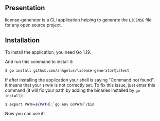 ## Presentation

license-generator is a CLI application helping to generate the `LICENSE` file for any open source project.

## Installation

To install the application, you need Go 1.19.

And run this command to install it:
```bash
$ go install github.com/anhgelus/license-generator@latest
```

If after installing the application your shell is saying "Command not found", it means that your `$PATH` is not correctly set.
To fix this issue, just enter this command (it will fix your path by adding the binaries installed by `go install`):
```bash
$ export PATH=${PATH}:`go env GOPATH`/bin
```

Now you can use it!
